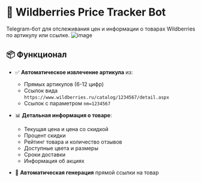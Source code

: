 # 🤖 Wildberries Price Tracker Bot

Telegram-бот для отслеживания цен и информации о товарах Wildberries по артикулу или ссылке.
![image](https://github.com/user-attachments/assets/1f192a16-0ff2-460f-a409-42b6b8a5766c)

## 📦 Функционал

- ✅ **Автоматическое извлечение артикула** из:
  - Прямых артикулов (6-12 цифр)
  - Ссылок вида `https://www.wildberries.ru/catalog/1234567/detail.aspx`
  - Ссылок с параметром `nm=1234567`

- 📊 **Детальная информация о товаре**:
  - Текущая цена и цена со скидкой
  - Процент скидки
  - Рейтинг товара и количество отзывов
  - Доступные цвета и размеры
  - Сроки доставки
  - Информация об акциях

- 🔗 **Автоматическая генерация** прямой ссылки на товар
